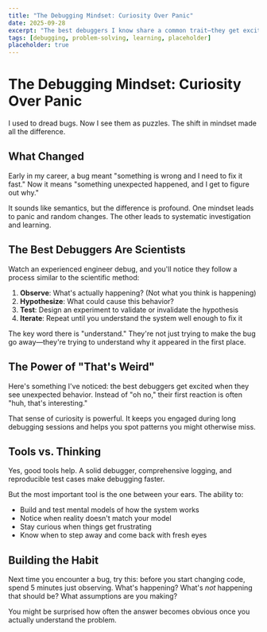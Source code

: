 ```yaml
---
title: "The Debugging Mindset: Curiosity Over Panic"
date: 2025-09-28
excerpt: "The best debuggers I know share a common trait—they get excited when things break. Here's what I've learned from watching them work."
tags: [debugging, problem-solving, learning, placeholder]
placeholder: true
---
```


# The Debugging Mindset: Curiosity Over Panic

I used to dread bugs. Now I see them as puzzles. The shift in mindset made all the difference.

## What Changed

Early in my career, a bug meant "something is wrong and I need to fix it fast." Now it means "something unexpected happened, and I get to figure out why."

It sounds like semantics, but the difference is profound. One mindset leads to panic and random changes. The other leads to systematic investigation and learning.

## The Best Debuggers Are Scientists

Watch an experienced engineer debug, and you'll notice they follow a process similar to the scientific method:

1. **Observe**: What's actually happening? (Not what you think is happening)
2. **Hypothesize**: What could cause this behavior?
3. **Test**: Design an experiment to validate or invalidate the hypothesis
4. **Iterate**: Repeat until you understand the system well enough to fix it

The key word there is "understand." They're not just trying to make the bug go away—they're trying to understand why it appeared in the first place.

## The Power of "That's Weird"

Here's something I've noticed: the best debuggers get excited when they see unexpected behavior. Instead of "oh no," their first reaction is often "huh, that's interesting."

That sense of curiosity is powerful. It keeps you engaged during long debugging sessions and helps you spot patterns you might otherwise miss.

## Tools vs. Thinking

Yes, good tools help. A solid debugger, comprehensive logging, and reproducible test cases make debugging faster.

But the most important tool is the one between your ears. The ability to:

- Build and test mental models of how the system works
- Notice when reality doesn't match your model
- Stay curious when things get frustrating
- Know when to step away and come back with fresh eyes

## Building the Habit

Next time you encounter a bug, try this: before you start changing code, spend 5 minutes just observing. What's happening? What's *not* happening that should be? What assumptions are you making?

You might be surprised how often the answer becomes obvious once you actually understand the problem.
